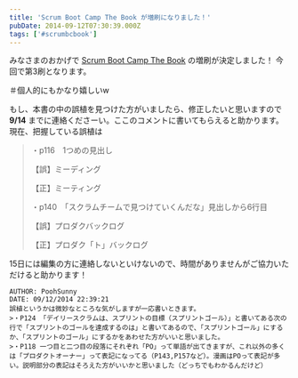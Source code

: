 ```yaml
---
title: 'Scrum Boot Camp The Book が増刷になりました！'
pubDate: 2014-09-12T07:30:39.000Z
tags: ['#scrumbcbook']
---
```


みなさまのおかげで [Scrum Boot Camp The Book](http://www.amazon.co.jp/gp/product/4798129712?ie=UTF8&camp=1207&creative=8411&creativeASIN=4798129712&linkCode=shr&tag=nawoto07-22&qid=1410506437&sr=8-1&keywords=scrum+boot+camp+the+book) の増刷が決定しました！ 今回で第3刷となります。

＃個人的にもかなり嬉しいw

もし、本書の中の誤植を見つけた方がいましたら、修正したいと思いますので **9/14** までに連絡くださーい。ここのコメントに書いてもらえると助かります。現在、把握している誤植は

> ・p116　1つめの見出し
>
> 【誤】ミーディング
>
> 【正】ミーティング
>
> ・p140　「スクラムチームで見つけていくんだな」見出しから6行目
>
> 【誤】プロダクバックログ
>
> 【正】プロダク「ト」バックログ

15日には編集の方に連絡しないといけないので、時間がありませんがご協力いただけると助かります！

```comment
AUTHOR: PoohSunny
DATE: 09/12/2014 22:39:21
誤植というかは微妙なところな気がしますが一応書いときます。
>・P124 「デイリースクラムは、スプリントの目標（スプリントゴール）」と書いてある次の行で「スプリントのゴールを達成するのは」と書いてあるので、「スプリントゴール」にするか、「スプリントのゴール」にするかをあわせた方がいいと思いました。
>・P118 一つ目と二つ目の段落にそれぞれ「PO」って単語が出てきますが、これ以外の多くは「プロダクトオーナー」って表記になってる（P143,P157など）。漫画はPOって表記が多い。説明部分の表記はそろえた方がいいかと思いました（どっちでもわかるんだけど）
```
